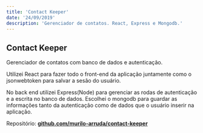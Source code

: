 ```yaml
---
title: 'Contact Keeper'
date: '24/09/2019'
description: 'Gerenciador de contatos. React, Express e Mongodb.'
---
```


## Contact Keeper

Gerenciador de contatos com banco de dados e autenticação.

Utilizei React para fazer todo o front-end da aplicação juntamente
como o jsonwebtoken para salvar a sesão do usuário.

No back end utilizei Express(Node) para gerenciar as rodas de autenticação e
a escrita no banco de dados. Escolhei o mongodb para guardar as informações
tanto da autenticação como de dados que o usuário inserir na aplicação.

Repositório:
<a target="_blank" rel="noopener noreferrer" href="https://github.com/murilo-arruda/contact-keeper">
**github.com/murilo-arruda/contact-keeper**
</a>
